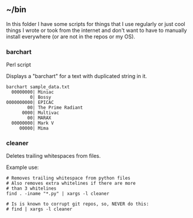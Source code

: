 ## ~/bin

In this folder I have some scripts for things that I use regularly or just cool things I wrote or took from the internet and don't want to have to manually install everywhere (or are not in the repos or my OS).

### barchart

Perl script

Displays a "barchart" for a text with duplicated string in it.

    barchart sample_data.txt
      00000000| Miniac
             0| Bossy
    0000000000| EPICAC
            00| The Prime Radiant
          0000| Multivac
            00| MARAX
      00000000| Mark V
         00000| Mima

### cleaner

Deletes trailing whitespaces from files.

Example use:

    # Removes trailing whitespace from python files
    # Also removes extra whitelines if there are more
    # than 3 whitelines
    find . -iname "*.py" | xargs -l cleaner

    # Is is known to corrupt git repos, so, NEVER do this:
    # find | xargs -l cleaner
